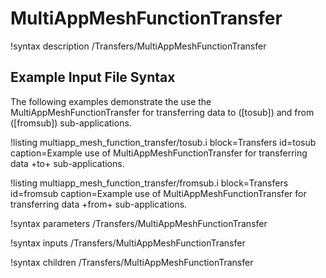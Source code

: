 # MultiAppMeshFunctionTransfer

!syntax description /Transfers/MultiAppMeshFunctionTransfer

## Example Input File Syntax

The following examples demonstrate the use the MultiAppMeshFunctionTransfer for transferring data
to ([tosub]) and from ([fromsub]) sub-applications.

!listing multiapp_mesh_function_transfer/tosub.i block=Transfers id=tosub caption=Example use of MultiAppMeshFunctionTransfer for transferring data +to+ sub-applications.

!listing multiapp_mesh_function_transfer/fromsub.i block=Transfers id=fromsub caption=Example use of MultiAppMeshFunctionTransfer for transferring data +from+ sub-applications.

!syntax parameters /Transfers/MultiAppMeshFunctionTransfer

!syntax inputs /Transfers/MultiAppMeshFunctionTransfer

!syntax children /Transfers/MultiAppMeshFunctionTransfer
